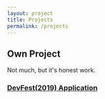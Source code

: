 ```yaml
---
layout: project
title: Projects
permalink: /projects
---
```

<!-- Write The Project Markdown here -->

## Own Project

Not much, but it's honest work.

### [DevFest(2019) Application](https://github.com/missjaanii)
<!-- am a member of the `Google Developers Group Kolkata`. The annual festival called `DevFest` is a celebration for and by the community. I was one of the collaborators for the 2019 DevFest Android Application.

#### Features

* Time-table of the event
* Speaker list
* Location of the event

#### Technology

* Flutter

#### Collaborators

* [Rimjhim](https://twitter.com/bhadani_rimjhim)
* [Piyush S](https://twitter.com/devps2020)
* [Piyush M](https://twitter.com/OnlyMaheswari)
* [Ritwik](https://twitter.com/RahaRitwik)

<hr>

### [Vigyanam](https://github.com/ariG23498/Vigyanam)

This is a prototype application that got us into the finals of `Smart India Hackathon (2019 software edition)`. An application that could determine the scientific temper/literacy of a population.

#### Features

* Location retrieval
* Intuitive User Experience
* Scientific Temper

#### Technology

* Flutter
* Flask
-->
